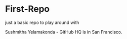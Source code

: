 # First-Repo
just a basic repo to play around with

Sushmitha Yelamakonda  -  GitHub HQ is in San Francisco.
